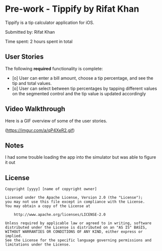 # Pre-work - Tippify by Rifat Khan

Tippify is a tip calculator application for iOS.

Submitted by: Rifat Khan

Time spent: 2 hours spent in total

## User Stories

The following **required** functionality is complete:

* [o] User can enter a bill amount, choose a tip percentage, and see the tip and total values.
* [o] User can select between tip percentages by tapping different values on the segmented control and the tip value is updated accordingly

## Video Walkthrough

Here is a GIF overview of some of the user stories.

(https://imgur.com/a/qP4XeR2.gif)

## Notes

I had some trouble loading the app into the simulator but was able to figure it out

## License

    Copyright [yyyy] [name of copyright owner]

    Licensed under the Apache License, Version 2.0 (the "License");
    you may not use this file except in compliance with the License.
    You may obtain a copy of the License at

        http://www.apache.org/licenses/LICENSE-2.0

    Unless required by applicable law or agreed to in writing, software
    distributed under the License is distributed on an "AS IS" BASIS,
    WITHOUT WARRANTIES OR CONDITIONS OF ANY KIND, either express or implied.
    See the License for the specific language governing permissions and
    limitations under the License.
